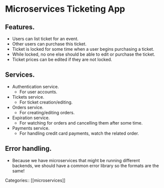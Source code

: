 # Microservices Ticketing App

## Features.
- Users can list ticket for an event.
- Other users can purchase this ticket.
- Ticket is locked for some time when a user begins purchasing a ticket.
- While locked, no one else should be able to edit or purchase the ticket.
- Ticket prices can be edited if they are not locked.

## Services.
- Authentication service.
	- For user accounts.
- Tickets service.
	- For ticket creation/editing.
- Orders service.
	- For creating/editing orders.
- Expiration service.
	- For watching for orders and cancelling them after some time.
- Payments service.
	- For handling credit card payments, watch the related order.

## Error handling.
- Because we have microservices that might be running different backends, we should have a common error library so the formats are the same!

Categories:: [[microservices]]